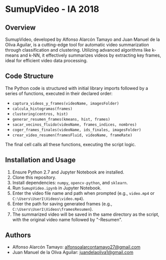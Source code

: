
# SumupVideo - IA 2018

## Overview
SumupVideo, developed by Alfonso Alarcón Tamayo and Juan Manuel de la Oliva Aguilar, is a cutting-edge tool for automatic video summarization through classification and clustering. Utilizing advanced algorithms like k-means and k-NN, it effectively summarizes videos by extracting key frames, ideal for efficient video data processing.

## Code Structure
The Python code is structured with initial library imports followed by a series of functions, executed in their declared order:
- `captura_videos_y_frames(videoName, imagesFolder)`
- `calcula_histogramas(frames)`
- `clustering(centros, hist)`
- `generar_resumen_frames(kmeans, hist, frames)`
- `sacar_vecinos_fluido(videoName, frames_indices, nombres)`
- `coger_frames_finales(videoName, ids_finales, imagesFolder)`
- `crear_video_resumen(framesFluid, videoName, frameRate)`

The final cell calls all these functions, executing the script logic.

## Installation and Usage
1. Ensure Python 2.7 and Jupyter Notebook are installed.
2. Clone this repository.
3. Install dependencies: `numpy`, `opencv-python`, and `sklearn`.
4. Run `SumupVideo.ipynb` in Jupyter Notebook.
5. Enter the video file name and path when prompted (e.g., `video.mp4` or `C:\Users\User1\Videos\video.mp4`).
6. Enter the path for saving generated frames (e.g., `C:\Users\User1\Videos\framesResumen`).
7. The summarized video will be saved in the same directory as the script, with the original video name followed by "-Resumen".

## Authors
- Alfonso Alarcón Tamayo: alfonsoalarcontamayo27@gmail.com
- Juan Manuel de la Oliva Aguilar: juandelaoliva1@gmail.com

